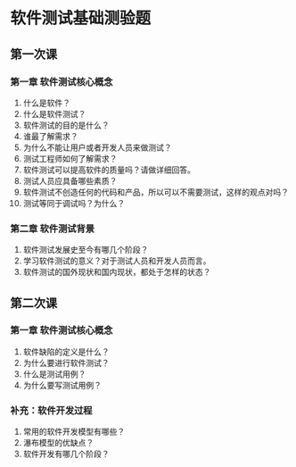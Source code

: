 # 软件测试基础测验题

## 第一次课

### 第一章 软件测试核心概念

1. 什么是软件？
2. 什么是软件测试？
3. 软件测试的目的是什么？
4. 谁最了解需求？
5. 为什么不能让用户或者开发人员来做测试？
6. 测试工程师如何了解需求？
7. 软件测试可以提高软件的质量吗？请做详细回答。
8. 测试人员应具备哪些素质？
9. 软件测试不创造任何的代码和产品，所以可以不需要测试，这样的观点对吗？
10. 测试等同于调试吗？为什么？

### 第二章 软件测试背景

1. 软件测试发展史至今有哪几个阶段？
2. 学习软件测试的意义？对于测试人员和开发人员而言。
2. 软件测试的国外现状和国内现状，都处于怎样的状态？

## 第二次课

### 第一章 软件测试核心概念

1. 软件缺陷的定义是什么？
2. 为什么要进行软件测试？
3. 什么是测试用例？
4. 为什么要写测试用例？

### 补充：软件开发过程

1. 常用的软件开发模型有哪些？
2. 瀑布模型的优缺点？
3. 软件开发有哪几个阶段？





